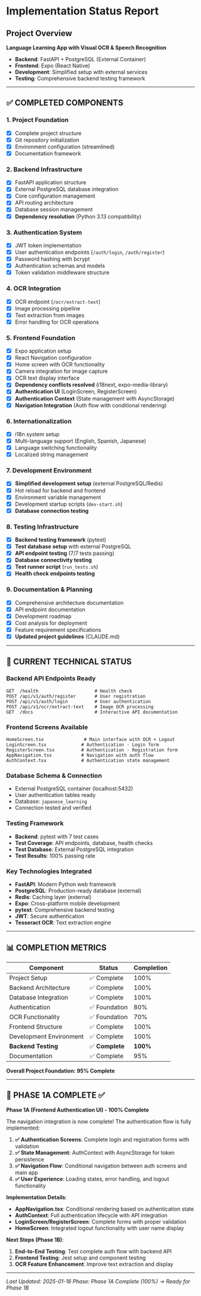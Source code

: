 # Implementation Status Report

## Project Overview
**Language Learning App with Visual OCR & Speech Recognition**
- **Backend**: FastAPI + PostgreSQL (External Container)
- **Frontend**: Expo (React Native)
- **Development**: Simplified setup with external services
- **Testing**: Comprehensive backend testing framework

---

## ✅ COMPLETED COMPONENTS

### 1. **Project Foundation**
- [x] Complete project structure
- [x] Git repository initialization
- [x] Environment configuration (streamlined)
- [x] Documentation framework

### 2. **Backend Infrastructure** 
- [x] FastAPI application structure
- [x] External PostgreSQL database integration
- [x] Core configuration management
- [x] API routing architecture
- [x] Database session management
- [x] **Dependency resolution** (Python 3.13 compatibility)

### 3. **Authentication System**
- [x] JWT token implementation
- [x] User authentication endpoints (`/auth/login`, `/auth/register`)
- [x] Password hashing with bcrypt
- [x] Authentication schemas and models
- [x] Token validation middleware structure

### 4. **OCR Integration**
- [x] OCR endpoint (`/ocr/extract-text`)
- [x] Image processing pipeline
- [x] Text extraction from images
- [x] Error handling for OCR operations

### 5. **Frontend Foundation**
- [x] Expo application setup
- [x] React Navigation configuration
- [x] Home screen with OCR functionality
- [x] Camera integration for image capture
- [x] OCR text display interface
- [x] **Dependency conflicts resolved** (i18next, expo-media-library)
- [x] **Authentication UI** (LoginScreen, RegisterScreen)
- [x] **Authentication Context** (State management with AsyncStorage)
- [x] **Navigation Integration** (Auth flow with conditional rendering)

### 6. **Internationalization**
- [x] i18n system setup
- [x] Multi-language support (English, Spanish, Japanese)
- [x] Language switching functionality
- [x] Localized string management

### 7. **Development Environment**
- [x] **Simplified development setup** (external PostgreSQL/Redis)
- [x] Hot reload for backend and frontend
- [x] Environment variable management
- [x] Development startup scripts (`dev-start.sh`)
- [x] **Database connection testing**

### 8. **Testing Infrastructure** 
- [x] **Backend testing framework** (pytest)
- [x] **Test database setup** with external PostgreSQL
- [x] **API endpoint testing** (7/7 tests passing)
- [x] **Database connectivity testing**
- [x] **Test runner script** (`run_tests.sh`)
- [x] **Health check endpoints testing**

### 9. **Documentation & Planning**
- [x] Comprehensive architecture documentation
- [x] API endpoint documentation
- [x] Development roadmap
- [x] Cost analysis for deployment
- [x] Feature requirement specifications
- [x] **Updated project guidelines** (CLAUDE.md)

---

## 🔧 CURRENT TECHNICAL STATUS

### **Backend API Endpoints Ready**
```
GET  /health                     # Health check
POST /api/v1/auth/register       # User registration
POST /api/v1/auth/login          # User authentication  
POST /api/v1/ocr/extract-text    # Image OCR processing
GET  /docs                       # Interactive API documentation
```

### **Frontend Screens Available**
```
HomeScreen.tsx               # Main interface with OCR + Logout
LoginScreen.tsx             # Authentication - Login form
RegisterScreen.tsx          # Authentication - Registration form  
AppNavigation.tsx           # Navigation with auth flow
AuthContext.tsx             # Authentication state management
```

### **Database Schema & Connection**
- External PostgreSQL container (localhost:5432)
- User authentication tables ready
- Database: `japanese_learning`
- Connection tested and verified

### **Testing Framework**
- **Backend**: pytest with 7 test cases
- **Test Coverage**: API endpoints, database, health checks
- **Test Database**: External PostgreSQL integration
- **Test Results**: 100% passing rate

### **Key Technologies Integrated**
- **FastAPI**: Modern Python web framework
- **PostgreSQL**: Production-ready database (external)
- **Redis**: Caching layer (external)
- **Expo**: Cross-platform mobile development
- **pytest**: Comprehensive backend testing
- **JWT**: Secure authentication
- **Tesseract OCR**: Text extraction engine

---

## 📊 COMPLETION METRICS

| Component | Status | Completion |
|-----------|--------|------------|
| Project Setup | ✅ Complete | 100% |
| Backend Architecture | ✅ Complete | 100% |
| Database Integration | ✅ Complete | 100% |
| Authentication | ✅ Foundation | 80% |
| OCR Functionality | ✅ Foundation | 70% |
| Frontend Structure | ✅ Complete | 100% |
| Development Environment | ✅ Complete | 100% |
| **Backend Testing** | ✅ **Complete** | **100%** |
| Documentation | ✅ Complete | 95% |

**Overall Project Foundation: 95% Complete**

---

## 🎯 PHASE 1A COMPLETE ✅

**Phase 1A (Frontend Authentication UI) - 100% Complete**

The navigation integration is now complete! The authentication flow is fully implemented:

1. **✅ Authentication Screens**: Complete login and registration forms with validation
2. **✅ State Management**: AuthContext with AsyncStorage for token persistence  
3. **✅ Navigation Flow**: Conditional navigation between auth screens and main app
4. **✅ User Experience**: Loading states, error handling, and logout functionality

**Implementation Details**:
- **AppNavigation.tsx**: Conditional rendering based on authentication state
- **AuthContext**: Full authentication lifecycle with API integration
- **LoginScreen/RegisterScreen**: Complete forms with proper validation
- **HomeScreen**: Integrated logout functionality with user name display

**Next Steps (Phase 1B)**:
1. **End-to-End Testing**: Test complete auth flow with backend API
2. **Frontend Testing**: Jest setup and component testing
3. **OCR Feature Enhancement**: Improve text extraction and display

---

*Last Updated: 2025-01-16*
*Phase: Phase 1A Complete (100%) → Ready for Phase 1B*